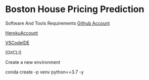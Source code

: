 # Boston House Pricing Prediction

Software And Tools Requirements
[Github Account](https://github.com)

[HerokuAccount](https://heroku.com)

[VSCodeIDE](https://code.visualstudio.com)

[GitCLI]

Create a new environment

conda create -p venv python==3.7 -y
